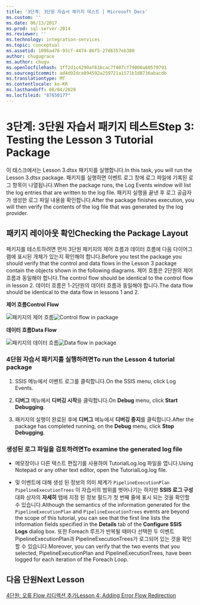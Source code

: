 ```yaml
---
title: '3단계: 3단원 자습서 패키지 테스트 | Microsoft Docs'
ms.custom: ''
ms.date: 06/13/2017
ms.prod: sql-server-2014
ms.reviewer: ''
ms.technology: integration-services
ms.topic: conceptual
ms.assetid: 1096a476-93cf-4474-86f5-27d6357eb380
author: chugugrace
ms.author: chugu
ms.openlocfilehash: 1ff2d1c4290af61bcac7f407cf79006a60579791
ms.sourcegitcommit: ad4d92dce894592a259721a1571b1d8736abacdb
ms.translationtype: MT
ms.contentlocale: ko-KR
ms.lasthandoff: 08/04/2020
ms.locfileid: "87650177"
---
```

# <a name="step-3-testing-the-lesson-3-tutorial-package"></a><span data-ttu-id="49904-102">3단계: 3단원 자습서 패키지 테스트</span><span class="sxs-lookup"><span data-stu-id="49904-102">Step 3: Testing the Lesson 3 Tutorial Package</span></span>
  <span data-ttu-id="49904-103">이 태스크에서는 Lesson 3.dtsx 패키지를 실행합니다.</span><span class="sxs-lookup"><span data-stu-id="49904-103">In this task, you will run the Lesson 3.dtsx package.</span></span> <span data-ttu-id="49904-104">패키지를 실행하면 이벤트 로그 창에 로그 파일에 기록된 로그 항목이 나열됩니다.</span><span class="sxs-lookup"><span data-stu-id="49904-104">When the package runs, the Log Events window will list the log entries that are written to the log file.</span></span> <span data-ttu-id="49904-105">패키지 실행을 끝낸 후 로그 공급자가 생성한 로그 파일 내용을 확인합니다.</span><span class="sxs-lookup"><span data-stu-id="49904-105">After the package finishes execution, you will then verify the contents of the log file that was generated by the log provider.</span></span>  
  
## <a name="checking-the-package-layout"></a><span data-ttu-id="49904-106">패키지 레이아웃 확인</span><span class="sxs-lookup"><span data-stu-id="49904-106">Checking the Package Layout</span></span>  
 <span data-ttu-id="49904-107">패키지를 테스트하려면 먼저 3단원 패키지의 제어 흐름과 데이터 흐름에 다음 다이어그램에 표시된 개체가 있는지 확인해야 합니다.</span><span class="sxs-lookup"><span data-stu-id="49904-107">Before you test the package you should verify that the control and data flows in the Lesson 3 package contain the objects shown in the following diagrams.</span></span> <span data-ttu-id="49904-108">제어 흐름은 2단원의 제어 흐름과 동일해야 합니다.</span><span class="sxs-lookup"><span data-stu-id="49904-108">The control flow should be identical to the control flow in lesson 2.</span></span> <span data-ttu-id="49904-109">데이터 흐름은 1-2단원의 데이터 흐름과 동일해야 합니다.</span><span class="sxs-lookup"><span data-stu-id="49904-109">The data flow should be identical to the data flow in lessons 1 and 2.</span></span>  
  
 <span data-ttu-id="49904-110">**제어 흐름**</span><span class="sxs-lookup"><span data-stu-id="49904-110">**Control Flow**</span></span>  
  
 <span data-ttu-id="49904-111">![패키지의 제어 흐름](../../2014/tutorials/media/task4lesson2control.gif "패키지의 제어 흐름")</span><span class="sxs-lookup"><span data-stu-id="49904-111">![Control flow in package](../../2014/tutorials/media/task4lesson2control.gif "Control flow in package")</span></span>  
  
 <span data-ttu-id="49904-112">**데이터 흐름**</span><span class="sxs-lookup"><span data-stu-id="49904-112">**Data Flow**</span></span>  
  
 <span data-ttu-id="49904-113">![패키지의 데이터 흐름](../../2014/tutorials/media/task9lesson1data.gif "패키지의 데이터 흐름")</span><span class="sxs-lookup"><span data-stu-id="49904-113">![Data flow in package](../../2014/tutorials/media/task9lesson1data.gif "Data flow in package")</span></span>  
  
### <a name="to-run-the-lesson-4-tutorial-package"></a><span data-ttu-id="49904-114">4단원 자습서 패키지를 실행하려면</span><span class="sxs-lookup"><span data-stu-id="49904-114">To run the Lesson 4 tutorial package</span></span>  
  
1.  <span data-ttu-id="49904-115">SSIS 메뉴에서 이벤트 로그를 클릭합니다.</span><span class="sxs-lookup"><span data-stu-id="49904-115">On the SSIS menu, click Log Events.</span></span>  
  
2.  <span data-ttu-id="49904-116">**디버그** 메뉴에서 **디버깅 시작**을 클릭합니다.</span><span class="sxs-lookup"><span data-stu-id="49904-116">On **Debug** menu, click **Start Debugging**.</span></span>  
  
3.  <span data-ttu-id="49904-117">패키지의 실행이 완료된 후에 **디버그** 메뉴에서 **디버깅 중지**를 클릭합니다.</span><span class="sxs-lookup"><span data-stu-id="49904-117">After the package has completed running, on the **Debug** menu, click **Stop Debugging**.</span></span>  
  
### <a name="to-examine-the-generated-log-file"></a><span data-ttu-id="49904-118">생성된 로그 파일을 검토하려면</span><span class="sxs-lookup"><span data-stu-id="49904-118">To examine the generated log file</span></span>  
  
-   <span data-ttu-id="49904-119">메모장이나 다른 텍스트 편집기를 사용하여 TutorialLog.log 파일을 엽니다.</span><span class="sxs-lookup"><span data-stu-id="49904-119">Using Notepad or any other text editor, open the TutorialLog.log file.</span></span>  
  
-   <span data-ttu-id="49904-120">및 이벤트에 대해 생성 된 정보의 의미 체계가 `PipelineExecutionPlan` `PipelineExecutionTrees` 이 자습서의 범위를 벗어나기는 하지만 **SSIS 로그 구성** 대화 상자의 **자세히** 탭에 지정 된 정보 필드가 첫 번째 줄에 표시 되는 것을 확인할 수 있습니다.</span><span class="sxs-lookup"><span data-stu-id="49904-120">Although the semantics of the information generated for the `PipelineExecutionPlan` and `PipelineExecutionTrees` events are beyond the scope of this tutorial, you can see that the first line lists the information fields specified in the **Details** tab of the **Configure SSIS Logs** dialog box.</span></span> <span data-ttu-id="49904-121">또한 Foreach 루프가 반복될 때마다 선택한 두 이벤트 PipelineExecutionPlan과 PipelineExecutionTrees가 로그되어 있는 것을 확인할 수 있습니다.</span><span class="sxs-lookup"><span data-stu-id="49904-121">Moreover, you can verify that the two events that you selected, PipelineExecutionPlan and PipelineExecutionTrees, have been logged for each iteration of the Foreach Loop.</span></span>  
  
## <a name="next-lesson"></a><span data-ttu-id="49904-122">다음 단원</span><span class="sxs-lookup"><span data-stu-id="49904-122">Next Lesson</span></span>  
 [<span data-ttu-id="49904-123">4단원: 오류 Flow 리디렉션 추가</span><span class="sxs-lookup"><span data-stu-id="49904-123">Lesson 4: Adding Error Flow Redirection</span></span>](../integration-services/lesson-4-add-error-flow-redirection-with-ssis.md)  
  
  
